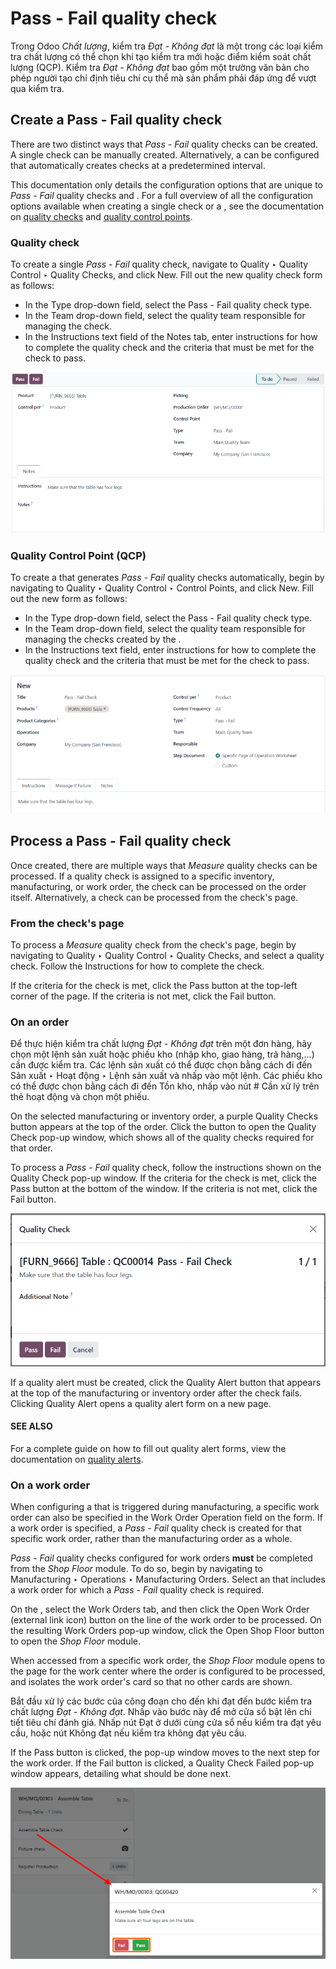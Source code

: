 # Pass - Fail quality check

Trong Odoo *Chất lượng*, kiểm tra  *Đạt - Không đạt* là một trong các loại kiểm tra chất lượng có thể chọn khi tạo kiểm tra mới hoặc điểm kiểm soát chất lượng (QCP). Kiểm tra  *Đạt - Không đạt* bao gồm một trường văn bản cho phép người tạo chỉ định tiêu chí cụ thể mà sản phẩm phải đáp ứng để vượt qua kiểm tra.

## Create a Pass - Fail quality check

There are two distinct ways that *Pass - Fail* quality checks can be created. A single check can be
manually created. Alternatively, a  can be configured that automatically creates checks at a
predetermined interval.

This documentation only details the configuration options that are unique to *Pass - Fail* quality
checks and . For a full overview of all the configuration options available when creating a
single check or a , see the documentation on [quality checks](../quality_management/quality_checks.md#quality-quality-management-quality-checks) and [quality control points](../quality_management/quality_control_points.md#quality-quality-management-quality-control-points).

### Quality check

To create a single *Pass - Fail* quality check, navigate to Quality ‣ Quality
Control ‣ Quality Checks, and click New. Fill out the new quality check form as
follows:

- In the Type drop-down field, select the Pass - Fail quality check type.
- In the Team drop-down field, select the quality team responsible for managing the
  check.
- In the Instructions text field of the Notes tab, enter instructions for
  how to complete the quality check and the criteria that must be met for the check to pass.

![A quality check form configured for a Pass - Fail quality check.](../../../../_images/quality-check-form.png)

### Quality Control Point (QCP)

To create a  that generates *Pass - Fail* quality checks automatically, begin by navigating to
Quality ‣ Quality Control ‣ Control Points, and click New. Fill out
the new  form as follows:

- In the Type drop-down field, select the Pass - Fail quality check type.
- In the Team drop-down field, select the quality team responsible for managing the
  checks created by the .
- In the Instructions text field, enter instructions for how to complete the quality
  check and the criteria that must be met for the check to pass.

![A Quality Control Point (QCP) form configured to create a Pass - Fail quality check.](../../../../_images/qcp-form.png)

## Process a Pass - Fail quality check

Once created, there are multiple ways that *Measure* quality checks can be processed. If a quality
check is assigned to a specific inventory, manufacturing, or work order, the check can be processed
on the order itself. Alternatively, a check can be processed from the check's page.

### From the check's page

To process a *Measure* quality check from the check's page, begin by navigating to
Quality ‣ Quality Control ‣ Quality Checks, and select a quality check. Follow
the Instructions for how to complete the check.

If the criteria for the check is met, click the Pass button at the top-left corner of
the page. If the criteria is not met, click the Fail button.

### On an order

Để thực hiện kiểm tra chất lượng  *Đạt - Không đạt* trên một đơn hàng, hãy chọn một lệnh sản xuất hoặc phiếu kho (nhập kho, giao hàng, trả hàng,...) cần được kiểm tra. Các lệnh sản xuất có thể được chọn bằng cách đi đến Sản xuất ‣ Hoạt động ‣ Lệnh sản xuất và nhấp vào một lệnh. Các phiếu kho có thể được chọn bằng cách đi đến Tồn kho, nhấp vào nút # Cần xử lý trên thẻ hoạt động và chọn một phiếu.

On the selected manufacturing or inventory order, a purple Quality Checks button appears
at the top of the order. Click the button to open the Quality Check pop-up window, which
shows all of the quality checks required for that order.

To process a *Pass - Fail* quality check, follow the instructions shown on the Quality
Check pop-up window. If the criteria for the check is met, click the Pass button at the
bottom of the window. If the criteria is not met, click the Fail button.

![A Pass - Fail quality check pop-up window on a manufacturing or inventory order.](../../../../_images/pass-fail-check-pop-up.png)

If a quality alert must be created, click the Quality Alert button that appears at the
top of the manufacturing or inventory order after the check fails. Clicking Quality
Alert opens a quality alert form on a new page.

#### SEE ALSO
For a complete guide on how to fill out quality alert forms, view the documentation on
[quality alerts](../quality_management/quality_alerts.md#quality-quality-management-quality-alerts).

### On a work order

When configuring a  that is triggered during manufacturing, a specific work order can also be
specified in the Work Order Operation field on the  form. If a work order is
specified, a *Pass - Fail* quality check is created for that specific work order, rather than the
manufacturing order as a whole.

*Pass - Fail* quality checks configured for work orders **must** be completed from the *Shop Floor*
module. To do so, begin by navigating to Manufacturing ‣ Operations ‣
Manufacturing Orders. Select an  that includes a work order for which a *Pass - Fail* quality
check is required.

On the , select the Work Orders tab, and then click the Open Work Order
(external link icon) button on the line of the work order to be processed. On the resulting
Work Orders pop-up window, click the Open Shop Floor button to open the
*Shop Floor* module.

When accessed from a specific work order, the *Shop Floor* module opens to the page for the work
center where the order is configured to be processed, and isolates the work order's card so that no
other cards are shown.

Bắt đầu xử lý các bước của công đoạn cho đến khi đạt đến bước kiểm tra chất lượng  *Đạt - Không đạt*. Nhấp vào bước này để mở cửa sổ bật lên chi tiết tiêu chí đánh giá. Nhấp nút Đạt ở dưới cùng cửa sổ nếu kiểm tra đạt yêu cầu, hoặc nút Không đạt nếu kiểm tra không đạt yêu cầu.

If the Pass button is clicked, the pop-up window moves to the next step for the work
order. If the Fail button is clicked, a Quality Check Failed pop-up window
appears, detailing what should be done next.

![A Pass - Fail check as it appears in the Shop Floor module.](../../../../_images/pass-fail-check-shop-floor.png)
